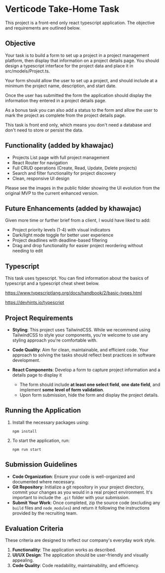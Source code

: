 # Verticode Take-Home Task

This project is a front-end only react typescript application. The objective and requirements are outlined below.

## Objective

Your task is to build a form to set up a project in a project management platform, then display that information on a project details page. You should design a typescript interface for the project data and place it in src/models/Project.ts.

Your form should allow the user to set up a project, and should include at a minimum the project name, description, and start date.

Once the user has submitted the form the application should display the information they entered in a project details page.

As a bonus task you can also add a status to the form and allow the user to mark the project as complete from the project details page.

This task is front end only, which means you don't need a database and don't need to store or persist the data.

## Functionality (added by khawajac)
- Projects List page with full project management
- React Router for navigation
- Full CRUD operations (Create, Read, Update, Delete projects)
- Search and filter functionality for project discovery
- Clean, responsive UI design

Please see the images in the public folder showing the UI evolution from the original MVP to the current enhanced version.

## Future Enhancements (added by khawajac)
Given more time or further brief from a client, I would have liked to add:
- Project priority levels (1-4) with visual indicators
- Dark/light mode toggle for better user experience
- Project deadlines with deadline-based filtering
- Drag and drop functionality for easier project reordering without needing to edit

## Typescript

This task uses typescript. You can find information about the basics of typescript and a typescript cheat sheet below.

https://www.typescriptlang.org/docs/handbook/2/basic-types.html

https://devhints.io/typescript

## Project Requirements

- **Styling**: This project uses TailwindCSS. While we recommend using TailwindCSS to style your components, you're welcome to use any styling approach you're comfortable with.
- **Code Quality**: Aim for clean, maintainable, and efficient code. Your approach to solving the tasks should reflect best practices in software development.
- **React Components**: Develop a form to capture project information and a details page to display it
  
  - The form should include **at least one select field**, **one date field**, and implement **some level of form validation**.
  - Upon form submission, hide the form and display the project details.

## Running the Application

1. Install the necessary packages using:
   ```
   npm install
   ```
2. To start the application, run:
   ```
   npm run start
   ```

## Submission Guidelines

- **Code Organization**: Ensure your code is well-organized and documented where necessary.
- **Git Repository**: Initialize a git repository in your project directory, commit your changes as you would in a real project environment. It's important to include the `.git` folder with your submission.
- **Submit Your Work**: Once completed, zip the source code (excluding any `build` files and `node_modules`) and return it following the instructions provided by the recruiting team.

## Evaluation Criteria

These criteria are designed to reflect our company's everyday work style.

1. **Functionality**: The application works as described.
2. **UI/UX Design**: The application should be user-friendly and visually appealing.
3. **Code Quality**: Code readability, maintainability, and efficiency.
